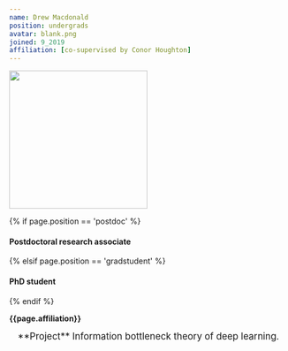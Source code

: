 ```yaml
---
name: Drew Macdonald
position: undergrads
avatar: blank.png
joined: 9_2019
affiliation: [co-supervised by Conor Houghton]
---
```


<img width="250" src="{{site.baseurl}}/images/people/{{page.avatar}}" data-action="zoom">

 {% if page.position == 'postdoc' %}
<h4>Postdoctoral research associate</h4>
 {% elsif page.position == 'gradstudent' %}
<h4>PhD student</h4>
 {% endif %}

<b>{{page.affiliation}}</b>

<header class="masthead text-justify" style="font-size:120%">
**Project**  
Information bottleneck theory of deep learning.
</header>
<br><br>
